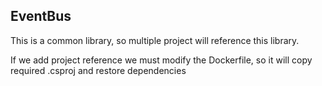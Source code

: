 ## EventBus

This is a common library, so multiple project will reference this library. 

If we add project reference we must modify the Dockerfile, so it will copy required .csproj and restore dependencies
